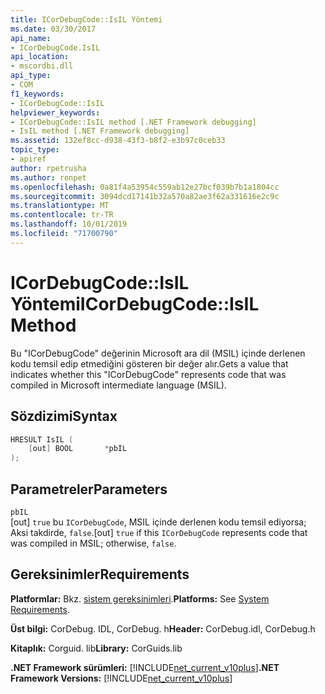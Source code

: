 ```yaml
---
title: ICorDebugCode::IsIL Yöntemi
ms.date: 03/30/2017
api_name:
- ICorDebugCode.IsIL
api_location:
- mscordbi.dll
api_type:
- COM
f1_keywords:
- ICorDebugCode::IsIL
helpviewer_keywords:
- ICorDebugCode::IsIL method [.NET Framework debugging]
- IsIL method [.NET Framework debugging]
ms.assetid: 132ef8cc-d938-43f3-b8f2-e3b97c0ceb33
topic_type:
- apiref
author: rpetrusha
ms.author: ronpet
ms.openlocfilehash: 0a81f4a53954c559ab12e27bcf039b7b1a1804cc
ms.sourcegitcommit: 3094dcd17141b32a570a82ae3f62a331616e2c9c
ms.translationtype: MT
ms.contentlocale: tr-TR
ms.lasthandoff: 10/01/2019
ms.locfileid: "71700790"
---
```

# <a name="icordebugcodeisil-method"></a><span data-ttu-id="d9611-102">ICorDebugCode::IsIL Yöntemi</span><span class="sxs-lookup"><span data-stu-id="d9611-102">ICorDebugCode::IsIL Method</span></span>

<span data-ttu-id="d9611-103">Bu "ICorDebugCode" değerinin Microsoft ara dil (MSIL) içinde derlenen kodu temsil edip etmediğini gösteren bir değer alır.</span><span class="sxs-lookup"><span data-stu-id="d9611-103">Gets a value that indicates whether this "ICorDebugCode" represents code that was compiled in Microsoft intermediate language (MSIL).</span></span>

## <a name="syntax"></a><span data-ttu-id="d9611-104">Sözdizimi</span><span class="sxs-lookup"><span data-stu-id="d9611-104">Syntax</span></span>

```cpp
HRESULT IsIL (
    [out] BOOL       *pbIL
);
```

## <a name="parameters"></a><span data-ttu-id="d9611-105">Parametreler</span><span class="sxs-lookup"><span data-stu-id="d9611-105">Parameters</span></span>
 `pbIL`  
 <span data-ttu-id="d9611-106">[out] `true` bu `ICorDebugCode`, MSIL içinde derlenen kodu temsil ediyorsa; Aksi takdirde, `false`.</span><span class="sxs-lookup"><span data-stu-id="d9611-106">[out] `true` if this `ICorDebugCode` represents code that was compiled in MSIL; otherwise, `false`.</span></span>

## <a name="requirements"></a><span data-ttu-id="d9611-107">Gereksinimler</span><span class="sxs-lookup"><span data-stu-id="d9611-107">Requirements</span></span>

 <span data-ttu-id="d9611-108">**Platformlar:** Bkz. [sistem gereksinimleri](../../get-started/system-requirements.md).</span><span class="sxs-lookup"><span data-stu-id="d9611-108">**Platforms:** See [System Requirements](../../get-started/system-requirements.md).</span></span>  

 <span data-ttu-id="d9611-109">**Üst bilgi:** CorDebug. IDL, CorDebug. h</span><span class="sxs-lookup"><span data-stu-id="d9611-109">**Header:** CorDebug.idl, CorDebug.h</span></span>  

 <span data-ttu-id="d9611-110">**Kitaplık:** Corguid. lib</span><span class="sxs-lookup"><span data-stu-id="d9611-110">**Library:** CorGuids.lib</span></span>  

 <span data-ttu-id="d9611-111">**.NET Framework sürümleri:** [!INCLUDE[net_current_v10plus](../../../../includes/net-current-v10plus-md.md)]</span><span class="sxs-lookup"><span data-stu-id="d9611-111">**.NET Framework Versions:** [!INCLUDE[net_current_v10plus](../../../../includes/net-current-v10plus-md.md)]</span></span>
 
